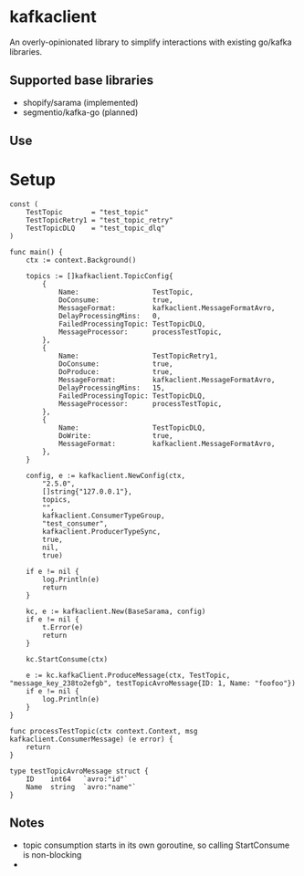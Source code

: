 # kafkaclient

An overly-opinionated library to simplify interactions with existing go/kafka libraries.

## Supported base libraries

- shopify/sarama (implemented)
- segmentio/kafka-go (planned)

## Use

# Setup

```
const (
	TestTopic       = "test_topic"
	TestTopicRetry1 = "test_topic_retry"
	TestTopicDLQ    = "test_topic_dlq"
)

func main() {
	ctx := context.Background()

    topics := []kafkaclient.TopicConfig{
		{
			Name:                  TestTopic,
			DoConsume:             true,
			MessageFormat:         kafkaclient.MessageFormatAvro,
			DelayProcessingMins:   0,
			FailedProcessingTopic: TestTopicDLQ,
			MessageProcessor:      processTestTopic,
		},
		{
			Name:                  TestTopicRetry1,
			DoConsume:             true,
			DoProduce:			   true,
			MessageFormat:         kafkaclient.MessageFormatAvro,
			DelayProcessingMins:   15,
			FailedProcessingTopic: TestTopicDLQ,
			MessageProcessor:      processTestTopic,
		},
		{
			Name:                  TestTopicDLQ,
			DoWrite:			   true,
			MessageFormat:         kafkaclient.MessageFormatAvro,
		},
	}

	config, e := kafkaclient.NewConfig(ctx, 
        "2.5.0", 
        []string{"127.0.0.1"}, 
        topics, 
        "", 
        kafkaclient.ConsumerTypeGroup,
		"test_consumer", 
        kafkaclient.ProducerTypeSync, 
        true, 
        nil, 
        true)

	if e != nil {
		log.Println(e)
		return
	}

	kc, e := kafkaclient.New(BaseSarama, config)
	if e != nil {
		t.Error(e)
		return
	}

	kc.StartConsume(ctx)

	e := kc.kafkaClient.ProduceMessage(ctx, TestTopic, "message_key_238to2efgb", testTopicAvroMessage{ID: 1, Name: "foofoo"})
	if e != nil {
		log.Println(e)
	}
}

func processTestTopic(ctx context.Context, msg kafkaclient.ConsumerMessage) (e error) {
	return
}

type testTopicAvroMessage struct {
	ID    int64   `avro:"id"`
	Name  string  `avro:"name"`
}
```

## Notes

- topic consumption starts in its own goroutine, so calling StartConsume is non-blocking
- 